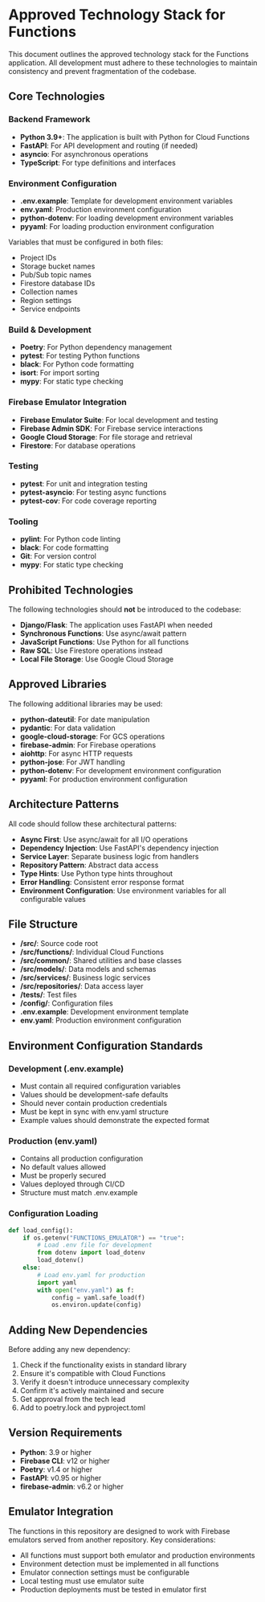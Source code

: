 # Approved Technology Stack for Functions

This document outlines the approved technology stack for the Functions application. All development must adhere to these technologies to maintain consistency and prevent fragmentation of the codebase.

## Core Technologies

### Backend Framework
- **Python 3.9+**: The application is built with Python for Cloud Functions
- **FastAPI**: For API development and routing (if needed)
- **asyncio**: For asynchronous operations
- **TypeScript**: For type definitions and interfaces

### Environment Configuration
- **.env.example**: Template for development environment variables
- **env.yaml**: Production environment configuration
- **python-dotenv**: For loading development environment variables
- **pyyaml**: For loading production environment configuration

Variables that must be configured in both files:
- Project IDs
- Storage bucket names
- Pub/Sub topic names
- Firestore database IDs
- Collection names
- Region settings
- Service endpoints

### Build & Development
- **Poetry**: For Python dependency management
- **pytest**: For testing Python functions
- **black**: For Python code formatting
- **isort**: For import sorting
- **mypy**: For static type checking

### Firebase Emulator Integration
- **Firebase Emulator Suite**: For local development and testing
- **Firebase Admin SDK**: For Firebase service interactions
- **Google Cloud Storage**: For file storage and retrieval
- **Firestore**: For database operations

### Testing
- **pytest**: For unit and integration testing
- **pytest-asyncio**: For testing async functions
- **pytest-cov**: For code coverage reporting

### Tooling
- **pylint**: For Python code linting
- **black**: For code formatting
- **Git**: For version control
- **mypy**: For static type checking

## Prohibited Technologies

The following technologies should **not** be introduced to the codebase:

- **Django/Flask**: The application uses FastAPI when needed
- **Synchronous Functions**: Use async/await pattern
- **JavaScript Functions**: Use Python for all functions
- **Raw SQL**: Use Firestore operations instead
- **Local File Storage**: Use Google Cloud Storage

## Approved Libraries

The following additional libraries may be used:

- **python-dateutil**: For date manipulation
- **pydantic**: For data validation
- **google-cloud-storage**: For GCS operations
- **firebase-admin**: For Firebase operations
- **aiohttp**: For async HTTP requests
- **python-jose**: For JWT handling
- **python-dotenv**: For development environment configuration
- **pyyaml**: For production environment configuration

## Architecture Patterns

All code should follow these architectural patterns:

- **Async First**: Use async/await for all I/O operations
- **Dependency Injection**: Use FastAPI's dependency injection
- **Service Layer**: Separate business logic from handlers
- **Repository Pattern**: Abstract data access
- **Type Hints**: Use Python type hints throughout
- **Error Handling**: Consistent error response format
- **Environment Configuration**: Use environment variables for all configurable values

## File Structure

- **/src/**: Source code root
- **/src/functions/**: Individual Cloud Functions
- **/src/common/**: Shared utilities and base classes
- **/src/models/**: Data models and schemas
- **/src/services/**: Business logic services
- **/src/repositories/**: Data access layer
- **/tests/**: Test files
- **/config/**: Configuration files
- **.env.example**: Development environment template
- **env.yaml**: Production environment configuration

## Environment Configuration Standards

### Development (.env.example)
- Must contain all required configuration variables
- Values should be development-safe defaults
- Should never contain production credentials
- Must be kept in sync with env.yaml structure
- Example values should demonstrate the expected format

### Production (env.yaml)
- Contains all production configuration
- No default values allowed
- Must be properly secured
- Values deployed through CI/CD
- Structure must match .env.example

### Configuration Loading
```python
def load_config():
    if os.getenv("FUNCTIONS_EMULATOR") == "true":
        # Load .env file for development
        from dotenv import load_dotenv
        load_dotenv()
    else:
        # Load env.yaml for production
        import yaml
        with open("env.yaml") as f:
            config = yaml.safe_load(f)
            os.environ.update(config)
```

## Adding New Dependencies

Before adding any new dependency:
1. Check if the functionality exists in standard library
2. Ensure it's compatible with Cloud Functions
3. Verify it doesn't introduce unnecessary complexity
4. Confirm it's actively maintained and secure
5. Get approval from the tech lead
6. Add to poetry.lock and pyproject.toml

## Version Requirements

- **Python**: 3.9 or higher
- **Firebase CLI**: v12 or higher
- **Poetry**: v1.4 or higher
- **FastAPI**: v0.95 or higher
- **firebase-admin**: v6.2 or higher

## Emulator Integration

The functions in this repository are designed to work with Firebase emulators served from another repository. Key considerations:

- All functions must support both emulator and production environments
- Environment detection must be implemented in all functions
- Emulator connection settings must be configurable
- Local testing must use emulator suite
- Production deployments must be tested in emulator first
